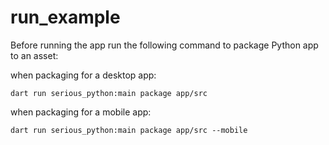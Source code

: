 # run_example

Before running the app run the following command to package Python app to an asset:

when packaging for a desktop app:

```
dart run serious_python:main package app/src
```

when packaging for a mobile app:

```
dart run serious_python:main package app/src --mobile
```